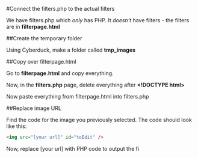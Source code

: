 #Connect the filters.php to the actual filters

We have filters.php which *only* has PHP.  It *doesn't* have filters - the filters are in **filterpage.html**

##Create the temporary folder

Using Cyberduck, make a folder called **tmp\_images**

##Copy over filterpage.html

Go to **filterpage.html** and copy everything.

Now, in the **filters.php** page, delete everything after **&lt;!DOCTYPE html&gt;**

Now paste everything from filterpage.html into filters.php

##Replace image URL

Find the code for the image you previously selected.  The code should look like this:

```html
<img src="[your url]" id="toEdit" />
```

Now, replace [your url] with PHP code to output the fi

```php
```
